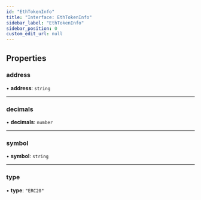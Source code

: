 ```yaml
---
id: "EthTokenInfo"
title: "Interface: EthTokenInfo"
sidebar_label: "EthTokenInfo"
sidebar_position: 0
custom_edit_url: null
---
```


## Properties

### address

• **address**: `string`

___

### decimals

• **decimals**: `number`

___

### symbol

• **symbol**: `string`

___

### type

• **type**: ``"ERC20"``
